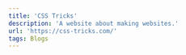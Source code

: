 ```yaml
---
title: 'CSS Tricks'
description: 'A website about making websites.'
url: 'https://css-tricks.com/'
tags: Blogs
---
```

